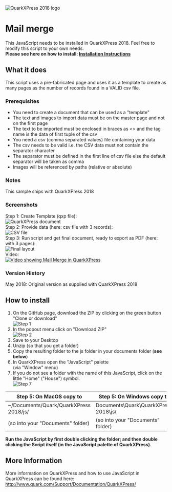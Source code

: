 ![QuarkXPress 2018 logo](http://www.quarkforums.com/resources/git/githeader.jpg)
# Mail merge
This JavaScript needs to be installed in QuarkXPress 2018. Feel free to modify this script to your own needs.  
**Please see here on how to install: [**Installation Instructions**](#howinstall)**
## What it does
This script uses a pre-fabricated page and uses it as a template to create as many pages as the number of records found in a VALID csv file.
### Prerequisites
- You need to create a document that can be used as a "template"
- The text and images to import data must be on the master page and not on the first page
- The text to be imported must be enclosed in braces as <<tagname>> and the tag name is the data of first tuple of the csv
- You need a csv (comma separated values) file containing your data
- The csv needs to be valid i.e. the CSV data must not contain the separator character
- The separator must be defined in the first line of csv file else the default separator will be taken as comma
- Images will be referenced by paths (relative or absolute)

### Notes
This sample ships with QuarkXPress 2018
### Screenshots
Step 1: Create Template (qxp file):  
![QuarkXPress document](http://www.quarkforums.com/resources/git/md_images/mailmerge3.png)  
Step 2: Provide data (here: csv file with 3 records):     
![CSV file](http://www.quarkforums.com/resources/git/md_images/mailmerge2.png)  
Step 3: Run script and get final document, ready to export as PDF (here: with 3 pages):  
![Final layout](http://www.quarkforums.com/resources/git/md_images/mailmerge4.png)  
Video:  
[![Video showing Mail Merge in QuarkXPress](http://www.quarkforums.com/resources/git/md_images/mailmerge_movie_preview.jpg)](http://www.youtube.com/watch?v=DkRw2-TF4dU)  

### Version History  
May 2018: Original version as supplied with QuarkXPress 2018
## <a name="howinstall"></a>How to install
1. On the GitHub page, download the ZIP by clicking on the green button "Clone or download"  
![Step 1](http://www.quarkforums.com/resources/git/install_images/step1.png)
2. In the popout menu click on "Download ZIP"  
![Step 2](http://www.quarkforums.com/resources/git/install_images/step2.png)
3. Save to your Desktop
4. Unzip (so that you get a folder)
5. Copy the resulting folder to the js folder in your documents folder (**see below**)
6. In QuarkXPress open the "JavaScript" palette  
(via "Window" menu)
7. If you do not see a folder with the name of this JavaScript, click on the little "Home" ("House") symbol.  
![Step 7](http://www.quarkforums.com/resources/git/install_images/step7.png)

Step 5: On MacOS copy to|Step 5: On Windows copy to
---|---
~/Documents/Quark/QuarkXPress 2018/js/|Documents\Quark\QuarkXPress 2018\js\
(so into your "Documents" folder)|(so into your "Documents" folder)

**Run the JavaScript by first double clicking the folder; and then double clicking the Script itself (in the JavaScript palette of QuarkXPress).**

## More Information
More information on QuarkXPress and how to use JavaScript in QuarkXPress can be found here:  
<http://www.quark.com/Support/Documentation/QuarkXPress/>
